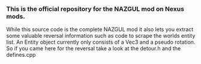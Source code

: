 ### This is the official repository for the NAZGUL mod on Nexus mods.

While this source code is the complete NAZGUL mod it also lets you extract some valuable reversal information such as code to scrape the worlds entity list.
An Entity object currently only consists of a Vec3 and a pseudo rotation.
So if you came here for the reversal take a look at the detour.h and the defines.cpp
